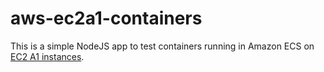 # aws-ec2a1-containers
This is a simple NodeJS app to test containers running in Amazon ECS on [EC2 A1 instances](https://aws.amazon.com/ec2/instance-types/a1/). 
